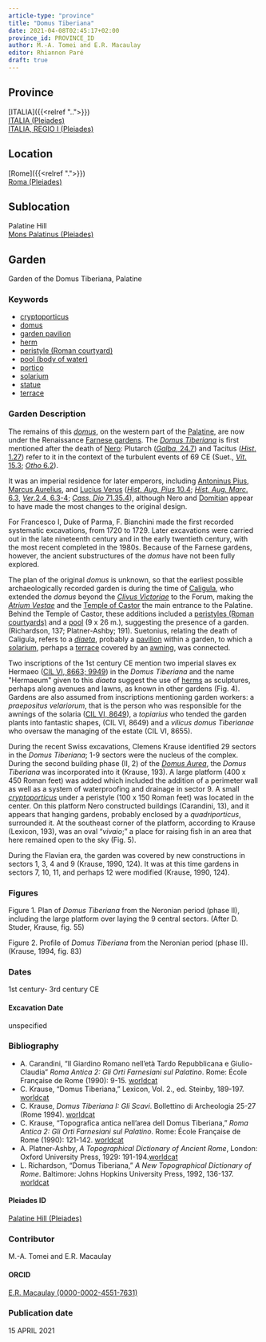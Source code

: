 ```yaml
---
article-type: "province"
title: "Domus Tiberiana"
date: 2021-04-08T02:45:17+02:00
province_id: PROVINCE_ID
author: M.-A. Tomei and E.R. Macaulay
editor: Rhiannon Paré
draft: true
---
```


## Province

[ITALIA]({{<relref "..">}})\
[ITALIA (Pleiades)](https://pleiades.stoa.org/places/1052)\
[ITALIA, REGIO I (Pleiades)](https://pleiades.stoa.org/places/441075550)

## Location

[Rome]({{<relref ".">}}) \
[Roma (Pleiades)](https://pleiades.stoa.org/places/423025)

## Sublocation

Palatine Hill \
[Mons Palatinus (Pleiades)](https://pleiades.stoa.org/places/971691208)



## Garden

Garden of the Domus Tiberiana, Palatine

### Keywords

- [cryptoporticus](http://vocab.getty.edu/page/aat/300004295)
- [domus](http://vocab.getty.edu/page/aat/300005506)
- [garden pavilion](http://vocab.getty.edu/page/aat/300006819)
- [herm](http://vocab.getty.edu/page/aat/300047170)
- [peristyle (Roman courtyard)](http://vocab.getty.edu/page/aat/300080971)
- [pool (body of water)](http://vocab.getty.edu/page/aat/300008692)
- [portico](http://vocab.getty.edu/page/aat/300004145)
- [solarium](http://vocab.getty.edu/page/aat/300004179)
- [statue](http://vocab.getty.edu/page/aat/300047600)
- [terrace](http://vocab.getty.edu/page/aat/300004182)


### Garden Description

The remains of this [*domus*](http://vocab.getty.edu/page/aat/300005506), on the western part of the [Palatine](https://en.wikipedia.org/wiki/Palatine_Hill), are now under the Renaissance [Farnese gardens](https://en.wikipedia.org/wiki/Farnese_Gardens). The [*Domus Tiberiana*](https://en.wikipedia.org/wiki/Domus_Tiberiana) is first mentioned after the death of [Nero](https://www.britannica.com/biography/Nero-Roman-emperor): Plutarch ([*Galba*, 24.7](https://penelope.uchicago.edu/Thayer/E/Roman/Texts/Plutarch/Lives/Galba*.html)) and Tacitus ([*Hist*. 1.27](http://data.perseus.org/texts/urn:cts:latinLit:phi1351.phi004.perseus-eng1)) refer to it in the context of the turbulent events of 69 CE (Suet., [*Vit*. 15.3](http://data.perseus.org/texts/urn:cts:latinLit:phi1348.abo019.perseus-lat1); [*Otho* 6.2](http://data.perseus.org/texts/urn:cts:latinLit:phi1348.abo018.perseus-lat1)).  

It was an imperial residence for later emperors, including [Antoninus Pius](https://www.britannica.com/biography/Antoninus-Pius), [Marcus Aurelius](https://www.britannica.com/biography/Marcus-Aurelius-Roman-emperor), and [Lucius Verus](https://www.britannica.com/biography/Lucius-Verus) ([*Hist. Aug. Pius* 10.4](https://penelope.uchicago.edu/Thayer/e/roman/texts/historia_augusta/antoninus_pius*.html); [*Hist. Aug. Marc*. 6.3](https://penelope.uchicago.edu/Thayer/E/Roman/Texts/Historia_Augusta/Marcus_Aurelius/1*.html), [*Ver*.2.4, 6.3-4](https://penelope.uchicago.edu/Thayer/E/Roman/Texts/Historia_Augusta/Lucius_Verus*.html); [*Cass. Dio* 71.35.4](https://penelope.uchicago.edu/Thayer/E/Roman/Texts/Cassius_Dio/72*.html)), although Nero and [Domitian](https://www.britannica.com/biography/Domitian) appear to have made the most changes to the original design.

For Francesco I, Duke of Parma, F. Bianchini made the first recorded systematic excavations, from 1720 to 1729.  Later excavations were carried out in the late nineteenth century and in the early twentieth century, with the most recent completed in the 1980s. Because of the Farnese gardens, however, the ancient substructures of the *domus* have not been fully explored.

The plan of the original *domus* is unknown, so that the earliest possible archaeologically recorded garden is during the time of [Caligula](https://www.britannica.com/biography/Caligula-Roman-emperor), who extended the *domus* beyond the [*Clivus Victoriae*](https://www.digitalaugustanrome.org/records/clivus-victoriae) to the Forum, making the [*Atrium Vestae*](https://www.digitalaugustanrome.org/records/atrium-vestae) and the [Temple of Castor](https://www.digitalaugustanrome.org/records/castor-aedes-forum) the main entrance to the Palatine. Behind the Temple of Castor, these additions included a [peristyles (Roman courtyards)]((http://vocab.getty.edu/page/aat/300080971)) and a [pool](http://vocab.getty.edu/page/aat/300008692) (9 x 26 m.), suggesting the presence of a garden. (Richardson, 137; Platner-Ashby; 191).  Suetonius, relating the death of Caligula, refers to a [*diaeta*](https://referenceworks.brillonline.com/entries/brill-s-new-pauly/diaeta-e316370?s.num=11), probably a [pavilion](http://vocab.getty.edu/page/aat/300006819) within a garden, to which a [solarium](http://vocab.getty.edu/page/aat/300004179), perhaps a [terrace](http://vocab.getty.edu/page/aat/300004182) covered by an [awning]( http://vocab.getty.edu/page/aat/300254200), was connected.

Two inscriptions of the 1st century CE mention two imperial slaves ex Hermaeo ([CIL VI, 8663; 9949](https://cil.bbaw.de/hauptnavigation/das-cil/baende)) in the *Domus Tiberiana* and the name "Hermaeum" given to this *diaeta* suggest the use of [herms](http://vocab.getty.edu/page/aat/300047170) as sculptures, perhaps along avenues and lawns, as known in other gardens (Fig. 4). Gardens are also assumed from inscriptions mentioning garden workers: a *praepositus velariorum*, that is the person who was responsible for the awnings of the solaria ([CIL VI, 8649](https://cil.bbaw.de/hauptnavigation/das-cil/baende)), a *topiarius* who tended the garden plants into fantastic shapes, (CIL VI, 8649) and a *vilicus domus Tiberianae* who oversaw the managing of the estate (CIL VI, 8655).

During the recent Swiss excavations, Clemens Krause identified 29 sectors in the *Domus Tiberiana*; 1-9 sectors were the nucleus of the complex. During the second building phase (II, 2) of the [*Domus Aurea*](https://en.wikipedia.org/wiki/Domus_Aurea), the *Domus Tiberiana* was incorporated into it (Krause, 193). A large platform (400 x 450 Roman feet) was added which included the addition of a perimeter wall as well as a system of waterproofing and drainage in sector 9. A small [*cryptoporticus*](http://vocab.getty.edu/page/aat/300004295) under a peristyle (100 x 150 Roman feet) was located in the center. On this platform Nero constructed buildings (Carandini, 13), and it appears that hanging gardens, probably enclosed by a *quadriporticus*, surrounded it.  At the southeast corner of the platform, according to Krause (Lexicon, 193), was an oval “*vivaio*;” a place for raising fish in an area that here remained open to the sky (Fig. 5).

During the Flavian era, the garden was covered by new constructions in sectors 1, 3, 4 and 9 (Krause, 1990, 124). It was at this time gardens in sectors 7, 10, 11, and perhaps 12 were modified (Krause, 1990, 124).

### Figures

Figure 1. Plan of *Domus Tiberiana* from the Neronian period (phase II), including the large platform over laying the 9 central sectors. (After D. Studer, Krause, fig. 55)

Figure 2. Profile of *Domus Tiberiana* from the Neronian period (phase II). (Krause, 1994, fig. 83)

### Dates

1st century- 3rd century CE

#### Excavation Date

unspecified

### Bibliography

* A. Carandini, “Il Giardino Romano nell’età Tardo Repubblicana e Giulio-Claudia” *Roma Antica 2: Gli Orti Farnesiani sul Palatino*. Rome: École Française de Rome (1990):  9-15. [worldcat](http://www.worldcat.org/oclc/471515490)
* C. Krause, “Domus Tiberiana,” Lexicon, Vol. 2., ed. Steinby, 189-197. [worldcat](http://www.worldcat.org/oclc/503786698)
* C. Krause, *Domus Tiberiana I: Gli Scavi*. Bollettino di Archeologia 25-27 (Rome 1994). [worldcat](http://www.worldcat.org/oclc/801168743)
* C. Krause, “Topografica antica nell’area dell Domus Tiberiana,” *Roma Antica 2: Gli Orti Farnesiani sul Palatino*. Rome:  École Française de Rome (1990):  121-142. [worldcat](http://www.worldcat.org/oclc/471515490)
* A. Platner-Ashby, *A Topographical Dictionary of Ancient Rome*, London: Oxford University Press, 1929: 191-194.[worldcat](http://www.worldcat.org/oclc/910092330)
* L. Richardson, “Domus Tiberiana,” *A New Topographical Dictionary of Rome*. Baltimore: Johns Hopkins University Press, 1992, 136-137. [worldcat](http://www.worldcat.org/oclc/256637651)

#### Pleiades ID

[Palatine Hill (Pleiades)](https://pleiades.stoa.org/places/971691208)

### Contributor

M.-A. Tomei and E.R. Macaulay

#### ORCID

[E.R. Macaulay (0000-0002-4551-7631)](https://orcid.org/0000-0002-4551-7631)

### Publication date

 15 APRIL 2021
